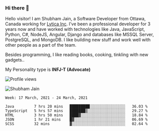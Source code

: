 ### Hi there 👋

<!--
**shubhamj2604/shubhamj2604** is a ✨ _special_ ✨ repository because its `README.md` (this file) appears on your GitHub profile.

Here are some ideas to get you started:

- 🔭 I’m currently working on ...
- 🌱 I’m currently learning ...
- 👯 I’m looking to collaborate on ...
- 🤔 I’m looking for help with ...
- 💬 Ask me about ...
- 📫 How to reach me: ...
- 😄 Pronouns: ...
- ⚡ Fun fact: ...
-->

Hello visitor! I am Shubham Jain, a Software Developer from Ottawa, Canada working for [Lytica Inc](https://www.lytica.com). I've been a professional developer for 3 years now and have worked with technologies like Java, JavaScript, Python, C#, NodeJS, Angular, Django and databases like MSSQL Server, PostgreSQL, and MongoDB. I like building new stuff and work well with other people as a part of the team. 

Besides programming, I like reading books, cooking, tinkling with new gadgets..

My Personality type is **INFJ-T (Advocate)**

![Profile views](https://gpvc.arturio.dev/shubhamj-code)


<img src="https://github-readme-stats.vercel.app/api?username=shubhamj-code&show_icons=true&count_private=true" alt="Shubham Jain" />


<!--START_SECTION:waka-->
```text
Week: 17 March, 2021 - 24 March, 2021

Java         7 hrs 20 mins   █████████░░░░░░░░░░░░░░░░   36.03 % 
TypeScript   5 hrs 57 mins   ███████▒░░░░░░░░░░░░░░░░░   29.27 % 
HTML         3 hrs 50 mins   ████▓░░░░░░░░░░░░░░░░░░░░   18.84 % 
JSON         1 hr 21 mins    █▓░░░░░░░░░░░░░░░░░░░░░░░   06.69 % 
SCSS         32 mins         ▓░░░░░░░░░░░░░░░░░░░░░░░░   02.64 % 
```
<!--END_SECTION:waka-->
